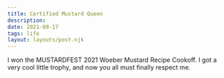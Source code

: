 ```yaml
---
title: Certified Mustard Queen
description: 
date: 2021-09-17
tags: life
layout: layouts/post.njk
---
```


I won the MUSTARDFEST 2021 Woeber Mustard Recipe Cookoff. I got a very cool little trophy, and now you all must finally respect me.